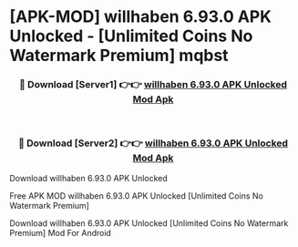 # [APK-MOD] willhaben 6.93.0 APK Unlocked - [Unlimited Coins No Watermark Premium] mqbst



<div align="center">
<h3>🔴 Download [Server1] 👉👉 <a href="https://momento.my/?title=willhaben_6.93.0_APK_Unlocked">willhaben 6.93.0 APK Unlocked Mod Apk</a></h3><br>

<h3>🔴 Download [Server2] 👉👉 <a href="https://momento.my/?title=willhaben_6.93.0_APK_Unlocked">willhaben 6.93.0 APK Unlocked Mod Apk</a></h3>
</div>



Download willhaben 6.93.0 APK Unlocked 

Free APK MOD willhaben 6.93.0 APK Unlocked [Unlimited Coins No Watermark Premium]

Download willhaben 6.93.0 APK Unlocked [Unlimited Coins No Watermark Premium] Mod For Android
